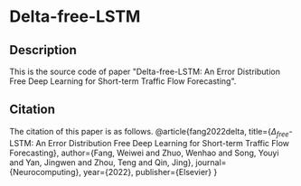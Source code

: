# Delta-free-LSTM
## Description
This is the source code of paper "Delta-free-LSTM: An Error Distribution Free Deep Learning for Short-term Traffic Flow Forecasting".
## Citation 
The citation of this paper is as follows.
@article{fang2022delta,
  title={$\Delta_{free}$-LSTM: An Error Distribution Free Deep Learning for Short-term Traffic Flow Forecasting},
  author={Fang, Weiwei and Zhuo, Wenhao and Song, Youyi and Yan, Jingwen and Zhou, Teng and Qin, Jing},
  journal={Neurocomputing},
  year={2022},
  publisher={Elsevier}
}
